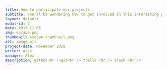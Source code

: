 ```yaml
---
title: How to participate our projects
subtitle: You'll be wondering how to get involved in this interesting project. So we made a guide to participate easily.
layout: default
modal-id: 2
date: 2019-11-05
img: escape.png
thumbnail: escape-thumbnail.png
alt: image-alt
project-date: November 2019
writer: Alex
manager: Alex
description: github<br />git<br /> trello <br /> slack <br />
---
```

